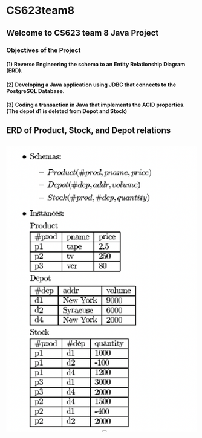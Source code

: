 # CS623team8
## Welcome to CS623 team 8 Java Project
### Objectives of the Project
#### (1) Reverse Engineering the schema to an Entity Relationship Diagram (ERD).
#### (2) Developing a Java application using JDBC that connects to the PostgreSQL Database.
#### (3) Coding a transaction in Java that implements the ACID properties. (The depot d1 is deleted from Depot and Stock)

## ERD of Product, Stock, and Depot relations

## ![alt text](https://github.com/nishanthulwan47/CS623team8/blob/main/Schema.png?raw=true)
